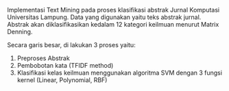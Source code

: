 Implementasi Text Mining pada proses klasifikasi abstrak Jurnal Komputasi Universitas Lampung. Data yang digunakan yaitu teks abstrak jurnal. Abstrak akan diklasifikasikan kedalam 12 kategori keilmuan menurut Matrix Denning.

Secara garis besar, di lakukan 3 proses yaitu:
1. Preproses Abstrak 
2. Pembobotan kata (TFIDF method)
3. Klasifikasi kelas keilmuan menggunakan algoritma SVM dengan 3 fungsi kernel (Linear, Polynomial, RBF) 
